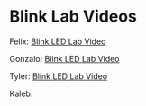 # Blink Lab Videos

Felix:      [Blink LED Lab Video](https://drive.google.com/file/d/1ypw5-YPOWhPaFgR_6wNhvK8tD2aggWYW/view?usp=drive_link)

Gonzalo:    [Blink LED Lab Video](https://youtu.be/MuInQwQ2_UM)

Tyler:      [Blink LED Lab Video](https://drive.google.com/file/d/1tLe6PNO_MD7ZsFI2x59BfCH8RyxBTWDz/view?usp=sharing)


Kaleb:      
